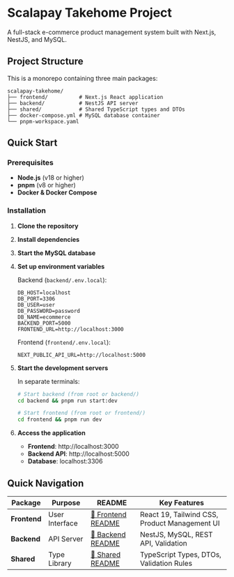 # Scalapay Takehome Project

A full-stack e-commerce product management system built with Next.js, NestJS, and MySQL.

## Project Structure

This is a monorepo containing three main packages:

```
scalapay-takehome/
├── frontend/          # Next.js React application
├── backend/           # NestJS API server  
├── shared/            # Shared TypeScript types and DTOs
├── docker-compose.yml # MySQL database container
└── pnpm-workspace.yaml
```

## Quick Start

### Prerequisites

- **Node.js** (v18 or higher)
- **pnpm** (v8 or higher)
- **Docker & Docker Compose**

### Installation

1. **Clone the repository**
2. **Install dependencies**
3. **Start the MySQL database**
4. **Set up environment variables**
   
    Backend (`backend/.env.local`):
    ```env
    DB_HOST=localhost
    DB_PORT=3306
    DB_USER=user
    DB_PASSWORD=password
    DB_NAME=ecommerce
    BACKEND_PORT=5000
    FRONTEND_URL=http://localhost:3000
    ```

    Frontend (`frontend/.env.local`):
    ```env
    NEXT_PUBLIC_API_URL=http://localhost:5000
    ```

5. **Start the development servers**
   
   In separate terminals:
   ```bash
   # Start backend (from root or backend/)
   cd backend && pnpm run start:dev
   
   # Start frontend (from root or frontend/)
   cd frontend && pnpm run dev
   ```

6. **Access the application**
   - **Frontend**: http://localhost:3000
   - **Backend API**: http://localhost:5000
   - **Database**: localhost:3306

## Quick Navigation

| Package | Purpose | README | Key Features |
|---------|---------|---------|--------------|
| **Frontend** | User Interface | [📖 Frontend README](frontend/README.md) | React 19, Tailwind CSS, Product Management UI |
| **Backend** | API Server | [📖 Backend README](backend/README.md) | NestJS, MySQL, REST API, Validation |
| **Shared** | Type Library | [📖 Shared README](shared/README.md) | TypeScript Types, DTOs, Validation Rules |

